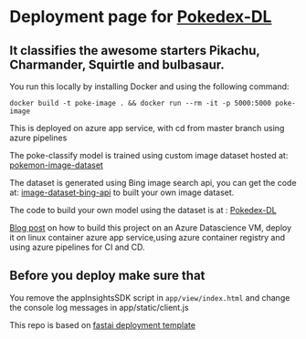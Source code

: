 # Deployment page for [Pokedex-DL](https://github.com/Akshay090/Pokedex-DL) 

## It classifies the awesome starters Pikachu, Charmander, Squirtle and bulbasaur.

You run this locally by installing Docker and using the following command:

```
docker build -t poke-image . && docker run --rm -it -p 5000:5000 poke-image
```

This is deployed on azure app service, with cd from master branch using azure pipelines

The poke-classify model is trained using custom image dataset hosted at: [pokemon-image-dataset](https://github.com/Akshay090/pokemon-image-dataset)

The dataset is generated using Bing image search api, you can get the code at: [image-dataset-bing-api](https://github.com/Akshay090/image-dataset-bing-api) to built your own image dataset.

The code to build your own model using the dataset is at : [Pokedex-DL](https://github.com/Akshay090/Pokedex-DL)

[Blog post](https://towardsdatascience.com/end-to-end-deep-learning-tutorial-using-azure-f7bb524f7277) on how to build this project on an Azure Datascience VM, deploy it on linux container azure app service,using azure container registry and  using azure pipelines for CI and CD.

## Before you deploy make sure that
You remove the appInsightsSDK script in ```app/view/index.html``` and change the console log messages in app/static/client.js 

This repo is based on [fastai deployment template](https://github.com/render-examples/fastai-v3)
